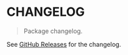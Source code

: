 # CHANGELOG

> Package changelog.

See [GitHub Releases](https://github.com/stdlib-js/assert-is-alphagram/releases) for the changelog.